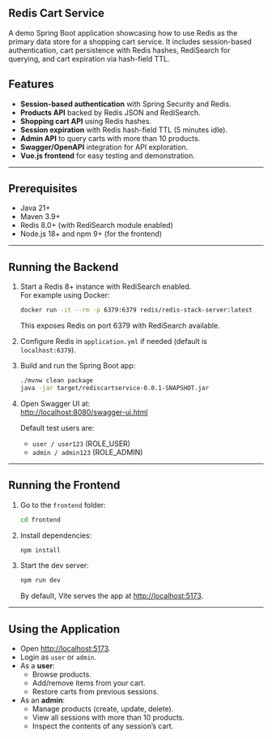 ## Redis Cart Service

A demo Spring Boot application showcasing how to use Redis as the primary data store for a shopping cart service.
It includes session-based authentication, cart persistence with Redis hashes, RediSearch for querying, and cart expiration via hash-field TTL.

## Features

- **Session-based authentication** with Spring Security and Redis.
- **Products API** backed by Redis JSON and RediSearch.
- **Shopping cart API** using Redis hashes.
- **Session expiration** with Redis hash-field TTL (5 minutes idle).
- **Admin API** to query carts with more than 10 products.
- **Swagger/OpenAPI** integration for API exploration.
- **Vue.js frontend** for easy testing and demonstration.

---

## Prerequisites

- Java 21+
- Maven 3.9+
- Redis 8.0+ (with RediSearch module enabled)
- Node.js 18+ and npm 9+ (for the frontend)

---

## Running the Backend

1. Start a Redis 8+ instance with RediSearch enabled.  
   For example using Docker:

   ```bash
   docker run -it --rm -p 6379:6379 redis/redis-stack-server:latest
   ```

   This exposes Redis on port 6379 with RediSearch available.

2. Configure Redis in `application.yml` if needed (default is `localhost:6379`).

3. Build and run the Spring Boot app:

   ```bash
   ./mvnw clean package
   java -jar target/rediscartservice-0.0.1-SNAPSHOT.jar
   ```

4. Open Swagger UI at:  
   [http://localhost:8080/swagger-ui.html](http://localhost:8080/swagger-ui.html)

   Default test users are:

   - `user / user123` (ROLE_USER)
   - `admin / admin123` (ROLE_ADMIN)

---

## Running the Frontend

1. Go to the `frontend` folder:

   ```bash
   cd frontend
   ```

2. Install dependencies:

   ```bash
   npm install
   ```

3. Start the dev server:

   ```bash
   npm run dev
   ```

   By default, Vite serves the app at [http://localhost:5173](http://localhost:5173).

---

## Using the Application

- Open [http://localhost:5173](http://localhost:5173).
- Login as `user` or `admin`.
- As a **user**:
  - Browse products.
  - Add/remove items from your cart.
  - Restore carts from previous sessions.
- As an **admin**:
  - Manage products (create, update, delete).
  - View all sessions with more than 10 products.
  - Inspect the contents of any session’s cart.
